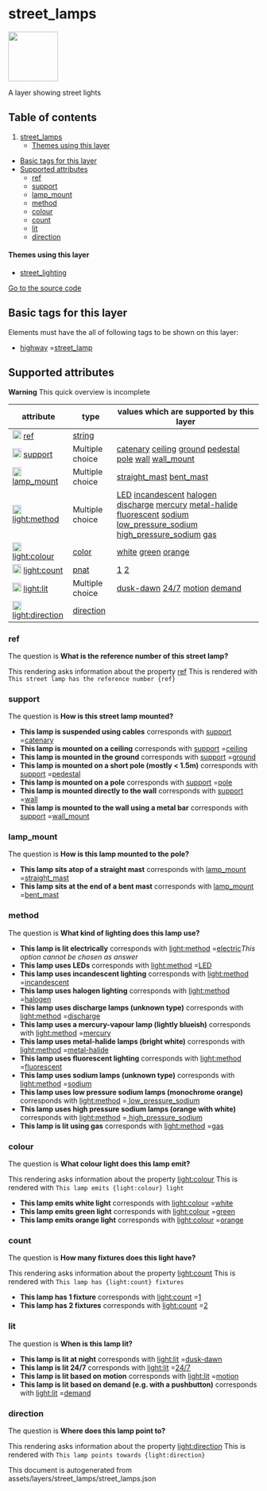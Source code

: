 street_lamps
==============



<img src='https://mapcomplete.osm.be/./assets/layers/street_lamps/street_lamp.svg' height="100px"> 

A layer showing street lights

## Table of contents

1. [street_lamps](#street_lamps)
    * [Themes using this layer](#themes-using-this-layer)

- [Basic tags for this layer](#basic-tags-for-this-layer)
- [Supported attributes](#supported-attributes)
    + [ref](#ref)
    + [support](#support)
    + [lamp_mount](#lamp_mount)
    + [method](#method)
    + [colour](#colour)
    + [count](#count)
    + [lit](#lit)
    + [direction](#direction)

#### Themes using this layer

- [street_lighting](https://mapcomplete.osm.be/street_lighting)

[Go to the source code](../assets/layers/street_lamps/street_lamps.json)



Basic tags for this layer
---------------------------



Elements must have the all of following tags to be shown on this layer:

- <a href='https://wiki.openstreetmap.org/wiki/Key:highway' target='_blank'>highway</a>
  =<a href='https://wiki.openstreetmap.org/wiki/Tag:highway%3Dstreet_lamp' target='_blank'>street_lamp</a>

Supported attributes
----------------------



**Warning** This quick overview is incomplete

attribute | type | values which are supported by this layer
----------- | ------ | ------------------------------------------
[<img src='https://mapcomplete.osm.be/assets/svg/statistics.svg' height='18px'>](https://taginfo.openstreetmap.org/keys/ref#values) [ref](https://wiki.openstreetmap.org/wiki/Key:ref) | [string](../SpecialInputElements.md#string) |
[<img src='https://mapcomplete.osm.be/assets/svg/statistics.svg' height='18px'>](https://taginfo.openstreetmap.org/keys/support#values) [support](https://wiki.openstreetmap.org/wiki/Key:support) | Multiple choice | [catenary](https://wiki.openstreetmap.org/wiki/Tag:support%3Dcatenary) [ceiling](https://wiki.openstreetmap.org/wiki/Tag:support%3Dceiling) [ground](https://wiki.openstreetmap.org/wiki/Tag:support%3Dground) [pedestal](https://wiki.openstreetmap.org/wiki/Tag:support%3Dpedestal) [pole](https://wiki.openstreetmap.org/wiki/Tag:support%3Dpole) [wall](https://wiki.openstreetmap.org/wiki/Tag:support%3Dwall) [wall_mount](https://wiki.openstreetmap.org/wiki/Tag:support%3Dwall_mount)
[<img src='https://mapcomplete.osm.be/assets/svg/statistics.svg' height='18px'>](https://taginfo.openstreetmap.org/keys/lamp_mount#values) [lamp_mount](https://wiki.openstreetmap.org/wiki/Key:lamp_mount) | Multiple choice | [straight_mast](https://wiki.openstreetmap.org/wiki/Tag:lamp_mount%3Dstraight_mast) [bent_mast](https://wiki.openstreetmap.org/wiki/Tag:lamp_mount%3Dbent_mast)
[<img src='https://mapcomplete.osm.be/assets/svg/statistics.svg' height='18px'>](https://taginfo.openstreetmap.org/keys/light:method#values) [light:method](https://wiki.openstreetmap.org/wiki/Key:light:method) | Multiple choice | [LED](https://wiki.openstreetmap.org/wiki/Tag:light:method%3DLED) [incandescent](https://wiki.openstreetmap.org/wiki/Tag:light:method%3Dincandescent) [halogen](https://wiki.openstreetmap.org/wiki/Tag:light:method%3Dhalogen) [discharge](https://wiki.openstreetmap.org/wiki/Tag:light:method%3Ddischarge) [mercury](https://wiki.openstreetmap.org/wiki/Tag:light:method%3Dmercury) [metal-halide](https://wiki.openstreetmap.org/wiki/Tag:light:method%3Dmetal-halide) [fluorescent](https://wiki.openstreetmap.org/wiki/Tag:light:method%3Dfluorescent) [sodium](https://wiki.openstreetmap.org/wiki/Tag:light:method%3Dsodium) [low_pressure_sodium](https://wiki.openstreetmap.org/wiki/Tag:light:method%3Dlow_pressure_sodium) [high_pressure_sodium](https://wiki.openstreetmap.org/wiki/Tag:light:method%3Dhigh_pressure_sodium) [gas](https://wiki.openstreetmap.org/wiki/Tag:light:method%3Dgas)
[<img src='https://mapcomplete.osm.be/assets/svg/statistics.svg' height='18px'>](https://taginfo.openstreetmap.org/keys/light:colour#values) [light:colour](https://wiki.openstreetmap.org/wiki/Key:light:colour) | [color](../SpecialInputElements.md#color) | [white](https://wiki.openstreetmap.org/wiki/Tag:light:colour%3Dwhite) [green](https://wiki.openstreetmap.org/wiki/Tag:light:colour%3Dgreen) [orange](https://wiki.openstreetmap.org/wiki/Tag:light:colour%3Dorange)
[<img src='https://mapcomplete.osm.be/assets/svg/statistics.svg' height='18px'>](https://taginfo.openstreetmap.org/keys/light:count#values) [light:count](https://wiki.openstreetmap.org/wiki/Key:light:count) | [pnat](../SpecialInputElements.md#pnat) | [1](https://wiki.openstreetmap.org/wiki/Tag:light:count%3D1) [2](https://wiki.openstreetmap.org/wiki/Tag:light:count%3D2)
[<img src='https://mapcomplete.osm.be/assets/svg/statistics.svg' height='18px'>](https://taginfo.openstreetmap.org/keys/light:lit#values) [light:lit](https://wiki.openstreetmap.org/wiki/Key:light:lit) | Multiple choice | [dusk-dawn](https://wiki.openstreetmap.org/wiki/Tag:light:lit%3Ddusk-dawn) [24/7](https://wiki.openstreetmap.org/wiki/Tag:light:lit%3D24/7) [motion](https://wiki.openstreetmap.org/wiki/Tag:light:lit%3Dmotion) [demand](https://wiki.openstreetmap.org/wiki/Tag:light:lit%3Ddemand)
[<img src='https://mapcomplete.osm.be/assets/svg/statistics.svg' height='18px'>](https://taginfo.openstreetmap.org/keys/light:direction#values) [light:direction](https://wiki.openstreetmap.org/wiki/Key:light:direction) | [direction](../SpecialInputElements.md#direction) |

### ref

The question is **What is the reference number of this street lamp?**

This rendering asks information about the property  [ref](https://wiki.openstreetmap.org/wiki/Key:ref)
This is rendered with `This street lamp has the reference number {ref}`

### support

The question is **How is this street lamp mounted?**

- **This lamp is suspended using cables** corresponds
  with <a href='https://wiki.openstreetmap.org/wiki/Key:support' target='_blank'>support</a>
  =<a href='https://wiki.openstreetmap.org/wiki/Tag:support%3Dcatenary' target='_blank'>catenary</a>
- **This lamp is mounted on a ceiling** corresponds
  with <a href='https://wiki.openstreetmap.org/wiki/Key:support' target='_blank'>support</a>
  =<a href='https://wiki.openstreetmap.org/wiki/Tag:support%3Dceiling' target='_blank'>ceiling</a>
- **This lamp is mounted in the ground** corresponds
  with <a href='https://wiki.openstreetmap.org/wiki/Key:support' target='_blank'>support</a>
  =<a href='https://wiki.openstreetmap.org/wiki/Tag:support%3Dground' target='_blank'>ground</a>
- **This lamp is mounted on a short pole (mostly < 1.5m)** corresponds
  with <a href='https://wiki.openstreetmap.org/wiki/Key:support' target='_blank'>support</a>
  =<a href='https://wiki.openstreetmap.org/wiki/Tag:support%3Dpedestal' target='_blank'>pedestal</a>
- **This lamp is mounted on a pole** corresponds
  with <a href='https://wiki.openstreetmap.org/wiki/Key:support' target='_blank'>support</a>
  =<a href='https://wiki.openstreetmap.org/wiki/Tag:support%3Dpole' target='_blank'>pole</a>
- **This lamp is mounted directly to the wall** corresponds
  with <a href='https://wiki.openstreetmap.org/wiki/Key:support' target='_blank'>support</a>
  =<a href='https://wiki.openstreetmap.org/wiki/Tag:support%3Dwall' target='_blank'>wall</a>
- **This lamp is mounted to the wall using a metal bar** corresponds
  with <a href='https://wiki.openstreetmap.org/wiki/Key:support' target='_blank'>support</a>
  =<a href='https://wiki.openstreetmap.org/wiki/Tag:support%3Dwall_mount' target='_blank'>wall_mount</a>

### lamp_mount

The question is **How is this lamp mounted to the pole?**

- **This lamp sits atop of a straight mast** corresponds
  with <a href='https://wiki.openstreetmap.org/wiki/Key:lamp_mount' target='_blank'>lamp_mount</a>
  =<a href='https://wiki.openstreetmap.org/wiki/Tag:lamp_mount%3Dstraight_mast' target='_blank'>straight_mast</a>
- **This lamp sits at the end of a bent mast** corresponds
  with <a href='https://wiki.openstreetmap.org/wiki/Key:lamp_mount' target='_blank'>lamp_mount</a>
  =<a href='https://wiki.openstreetmap.org/wiki/Tag:lamp_mount%3Dbent_mast' target='_blank'>bent_mast</a>

### method

The question is **What kind of lighting does this lamp use?**

- **This lamp is lit electrically** corresponds
  with <a href='https://wiki.openstreetmap.org/wiki/Key:light:method' target='_blank'>light:method</a>
  =<a href='https://wiki.openstreetmap.org/wiki/Tag:light:method%3Delectric' target='_blank'>electric</a>_This option
  cannot be chosen as answer_
- **This lamp uses LEDs** corresponds
  with <a href='https://wiki.openstreetmap.org/wiki/Key:light:method' target='_blank'>light:method</a>
  =<a href='https://wiki.openstreetmap.org/wiki/Tag:light:method%3DLED' target='_blank'>LED</a>
- **This lamp uses incandescent lighting** corresponds
  with <a href='https://wiki.openstreetmap.org/wiki/Key:light:method' target='_blank'>light:method</a>
  =<a href='https://wiki.openstreetmap.org/wiki/Tag:light:method%3Dincandescent' target='_blank'>incandescent</a>
- **This lamp uses halogen lighting** corresponds
  with <a href='https://wiki.openstreetmap.org/wiki/Key:light:method' target='_blank'>light:method</a>
  =<a href='https://wiki.openstreetmap.org/wiki/Tag:light:method%3Dhalogen' target='_blank'>halogen</a>
- **This lamp uses discharge lamps (unknown type)** corresponds
  with <a href='https://wiki.openstreetmap.org/wiki/Key:light:method' target='_blank'>light:method</a>
  =<a href='https://wiki.openstreetmap.org/wiki/Tag:light:method%3Ddischarge' target='_blank'>discharge</a>
- **This lamp uses a mercury-vapour lamp (lightly blueish)** corresponds
  with <a href='https://wiki.openstreetmap.org/wiki/Key:light:method' target='_blank'>light:method</a>
  =<a href='https://wiki.openstreetmap.org/wiki/Tag:light:method%3Dmercury' target='_blank'>mercury</a>
- **This lamp uses metal-halide lamps (bright white)** corresponds
  with <a href='https://wiki.openstreetmap.org/wiki/Key:light:method' target='_blank'>light:method</a>
  =<a href='https://wiki.openstreetmap.org/wiki/Tag:light:method%3Dmetal-halide' target='_blank'>metal-halide</a>
- **This lamp uses fluorescent lighting** corresponds
  with <a href='https://wiki.openstreetmap.org/wiki/Key:light:method' target='_blank'>light:method</a>
  =<a href='https://wiki.openstreetmap.org/wiki/Tag:light:method%3Dfluorescent' target='_blank'>fluorescent</a>
- **This lamp uses sodium lamps (unknown type)** corresponds
  with <a href='https://wiki.openstreetmap.org/wiki/Key:light:method' target='_blank'>light:method</a>
  =<a href='https://wiki.openstreetmap.org/wiki/Tag:light:method%3Dsodium' target='_blank'>sodium</a>
- **This lamp uses low pressure sodium lamps (monochrome orange)** corresponds
  with <a href='https://wiki.openstreetmap.org/wiki/Key:light:method' target='_blank'>light:method</a>
  =<a href='https://wiki.openstreetmap.org/wiki/Tag:light:method%3Dlow_pressure_sodium' target='_blank'>
  low_pressure_sodium</a>
- **This lamp uses high pressure sodium lamps (orange with white)** corresponds
  with <a href='https://wiki.openstreetmap.org/wiki/Key:light:method' target='_blank'>light:method</a>
  =<a href='https://wiki.openstreetmap.org/wiki/Tag:light:method%3Dhigh_pressure_sodium' target='_blank'>
  high_pressure_sodium</a>
- **This lamp is lit using gas** corresponds
  with <a href='https://wiki.openstreetmap.org/wiki/Key:light:method' target='_blank'>light:method</a>
  =<a href='https://wiki.openstreetmap.org/wiki/Tag:light:method%3Dgas' target='_blank'>gas</a>

### colour

The question is **What colour light does this lamp emit?**

This rendering asks information about the property  [light:colour](https://wiki.openstreetmap.org/wiki/Key:light:colour)
This is rendered with `This lamp emits {light:colour} light`

- **This lamp emits white light** corresponds
  with <a href='https://wiki.openstreetmap.org/wiki/Key:light:colour' target='_blank'>light:colour</a>
  =<a href='https://wiki.openstreetmap.org/wiki/Tag:light:colour%3Dwhite' target='_blank'>white</a>
- **This lamp emits green light** corresponds
  with <a href='https://wiki.openstreetmap.org/wiki/Key:light:colour' target='_blank'>light:colour</a>
  =<a href='https://wiki.openstreetmap.org/wiki/Tag:light:colour%3Dgreen' target='_blank'>green</a>
- **This lamp emits orange light** corresponds
  with <a href='https://wiki.openstreetmap.org/wiki/Key:light:colour' target='_blank'>light:colour</a>
  =<a href='https://wiki.openstreetmap.org/wiki/Tag:light:colour%3Dorange' target='_blank'>orange</a>

### count

The question is **How many fixtures does this light have?**

This rendering asks information about the property  [light:count](https://wiki.openstreetmap.org/wiki/Key:light:count)
This is rendered with `This lamp has {light:count} fixtures`

- **This lamp has 1 fixture** corresponds
  with <a href='https://wiki.openstreetmap.org/wiki/Key:light:count' target='_blank'>light:count</a>
  =<a href='https://wiki.openstreetmap.org/wiki/Tag:light:count%3D1' target='_blank'>1</a>
- **This lamp has 2 fixtures** corresponds
  with <a href='https://wiki.openstreetmap.org/wiki/Key:light:count' target='_blank'>light:count</a>
  =<a href='https://wiki.openstreetmap.org/wiki/Tag:light:count%3D2' target='_blank'>2</a>

### lit

The question is **When is this lamp lit?**

- **This lamp is lit at night** corresponds
  with <a href='https://wiki.openstreetmap.org/wiki/Key:light:lit' target='_blank'>light:lit</a>
  =<a href='https://wiki.openstreetmap.org/wiki/Tag:light:lit%3Ddusk-dawn' target='_blank'>dusk-dawn</a>
- **This lamp is lit 24/7** corresponds
  with <a href='https://wiki.openstreetmap.org/wiki/Key:light:lit' target='_blank'>light:lit</a>
  =<a href='https://wiki.openstreetmap.org/wiki/Tag:light:lit%3D24/7' target='_blank'>24/7</a>
- **This lamp is lit based on motion** corresponds
  with <a href='https://wiki.openstreetmap.org/wiki/Key:light:lit' target='_blank'>light:lit</a>
  =<a href='https://wiki.openstreetmap.org/wiki/Tag:light:lit%3Dmotion' target='_blank'>motion</a>
- **This lamp is lit based on demand (e.g. with a pushbutton)** corresponds
  with <a href='https://wiki.openstreetmap.org/wiki/Key:light:lit' target='_blank'>light:lit</a>
  =<a href='https://wiki.openstreetmap.org/wiki/Tag:light:lit%3Ddemand' target='_blank'>demand</a>

### direction

The question is **Where does this lamp point to?**

This rendering asks information about the
property  [light:direction](https://wiki.openstreetmap.org/wiki/Key:light:direction)
This is rendered with `This lamp points towards {light:direction}`

This document is autogenerated from assets/layers/street_lamps/street_lamps.json